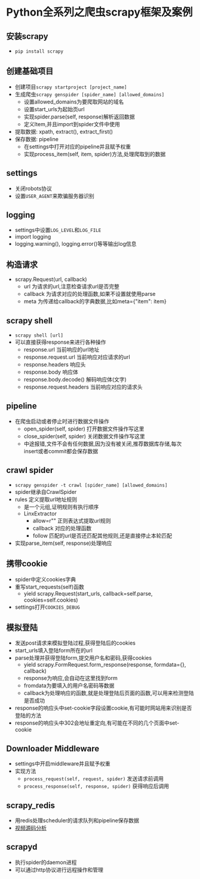 # Python全系列之爬虫scrapy框架及案例

## 安装scrapy
* `pip install scrapy`

## 创建基础项目
* 创建项目`scrapy startproject [project_name]`
* 生成爬虫`scrapy genspider [spider_name] [allowed_domains]`
	* 设置allowed_domains为要爬取网站的域名
	* 设置start_urls为起始页url
	* 实现spider.parse(self, response)解析返回数据
	* 定义Item,并且import到spider文件中使用
* 提取数据: xpath, extract(), extract_first()
* 保存数据: pipeline
	* 在settings中打开对应的pipeline并且赋予权重
	* 实现process_item(self, item, spider)方法,处理爬取到的数据
    
## settings
* 关闭robots协议
* 设置`USER_AGENT`来欺骗服务器识别

## logging
* settings中设置`LOG_LEVEL`和`LOG_FILE`
* import logging
* logging.warning(), logging.error()等等输出log信息

## 构造请求
* scrapy.Request(url, callback)
	* url 为请求的url,注意检查请求url是否完整
	* callback 为请求对应的处理函数,如果不设置就使用parse
	* meta 为传递给callback的字典数据,比如meta={"item": item}

## scrapy shell
* `scrapy shell [url]`
* 可以直接获得response来进行各种操作
	* response.url 当前响应的url地址
	* response.request.url 当前响应对应请求的url
	* response.headers 响应头
	* response.body 响应体
	* response.body.decode() 解码响应体(文字)
	* response.request.headers 当前响应对应的请求头

## pipeline
* 在爬虫启动或者停止时进行数据文件操作
	* open_spider(self, spider) 打开数据文件操作写这里
	* close_spider(self, spider) 关闭数据文件操作写这里
	* 中途报错,文件不会有任何数据,因为没有被关闭,推荐数据库存储,每次insert或者commit都会保存数据

## crawl spider
* `scrapy genspider -t crawl [spider_name] [allowed_domains]`
* spider继承自CrawlSpider
* rules 定义提取url地址规则
	* 是一个元组,证明规则有执行顺序
	* LinxExtractor
		* allow=r"" 正则表达式提取url规则
		* callback 对应的处理函数
		* follow 匹配的url是否还匹配其他规则,还是直接停止本轮匹配
* 实现parse_item(self, response)处理响应

## 携带cookie
* spider中定义cookies字典
* 重写start_requests(self)函数
	* yield scrapy.Request(start_urls, callback=self.parse, cookies=self.cookies)
* settings打开`COOKIES_DEBUG`

## 模拟登陆
* 发送post请求来模拟登陆过程,获得登陆后的cookies
* start_urls填入登陆form所在的url
* parse处理并获得登陆form,提交用户名和密码,获得cookies
	* yield scrapy.FormRequest.form_response(response, formdata={}, callback)
	* response为响应,会自动在这里找到form
	* fromdata为要填入的用户名密码等数据
	* callback为处理响应的函数,就是处理登陆后页面的函数,可以用来检测登陆是否成功
* response的响应头中set-cookie字段设置cookie,有可能时网站用来识别是否登陆的方法
* response的响应头中302会地址重定向,有可能在不同的几个页面中set-cookie


## Downloader Middleware
* settings中开启middleware并且赋予权重
* 实现方法
	* `process_request(self, request, spider)` 发送请求前调用
	* `process_response(self, response, spider)` 获得响应后调用

## scrapy_redis
* 用redis处理scheduler的请求队列和pipeline保存数据
* [视频源码分析](https://www.bilibili.com/video/BV1jt411Q7PD?p=22)

## scrapyd
* 执行spider的daemon进程
* 可以通过http协议进行远程操作和管理
